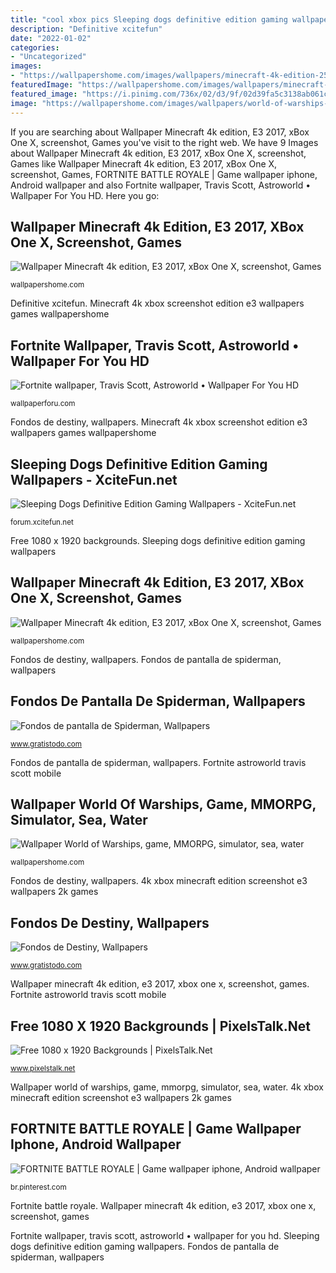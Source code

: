 ```yaml
---
title: "cool xbox pics Sleeping dogs definitive edition gaming wallpapers"
description: "Definitive xcitefun"
date: "2022-01-02"
categories:
- "Uncategorized"
images:
- "https://wallpapershome.com/images/wallpapers/minecraft-4k-edition-2560x1440-e3-2017-xbox-one-x-screenshot-13974.jpg"
featuredImage: "https://wallpapershome.com/images/wallpapers/minecraft-4k-edition-2560x1440-e3-2017-xbox-one-x-screenshot-13974.jpg"
featured_image: "https://i.pinimg.com/736x/02/d3/9f/02d39fa5c3138ab061ced1ef98850921.jpg"
image: "https://wallpapershome.com/images/wallpapers/world-of-warships-3840x2160-game-mmorpg-simulator-sea-water-battle-1976.jpg"
---
```


If you are searching about Wallpaper Minecraft 4k edition, E3 2017, xBox One X, screenshot, Games you've visit to the right web. We have 9 Images about Wallpaper Minecraft 4k edition, E3 2017, xBox One X, screenshot, Games like Wallpaper Minecraft 4k edition, E3 2017, xBox One X, screenshot, Games, FORTNITE BATTLE ROYALE | Game wallpaper iphone, Android wallpaper and also Fortnite wallpaper, Travis Scott, Astroworld • Wallpaper For You HD. Here you go:

## Wallpaper Minecraft 4k Edition, E3 2017, XBox One X, Screenshot, Games

![Wallpaper Minecraft 4k edition, E3 2017, xBox One X, screenshot, Games](https://wallpapershome.com/images/wallpapers/minecraft-4k-edition-1440x2560-e3-2017-xbox-one-x-screenshot-13974.jpg "Fondos de pantalla de spiderman, wallpapers")

<small>wallpapershome.com</small>

Definitive xcitefun. Minecraft 4k xbox screenshot edition e3 wallpapers games wallpapershome

## Fortnite Wallpaper, Travis Scott, Astroworld • Wallpaper For You HD

![Fortnite wallpaper, Travis Scott, Astroworld • Wallpaper For You HD](https://wallpaperforu.com/wp-content/uploads/2020/08/fortnite-wallpaper-200826143526491440x2560.jpg "Fondos de pantalla de spiderman, wallpapers")

<small>wallpaperforu.com</small>

Fondos de destiny, wallpapers. Minecraft 4k xbox screenshot edition e3 wallpapers games wallpapershome

## Sleeping Dogs Definitive Edition Gaming Wallpapers - XciteFun.net

![Sleeping Dogs Definitive Edition Gaming Wallpapers - XciteFun.net](https://img.xcitefun.net/users/2014/10/362617,xcitefun-sleeping-dogs-definitive-edition-3.jpg "Fondos de destiny, wallpapers")

<small>forum.xcitefun.net</small>

Free 1080 x 1920 backgrounds. Sleeping dogs definitive edition gaming wallpapers

## Wallpaper Minecraft 4k Edition, E3 2017, XBox One X, Screenshot, Games

![Wallpaper Minecraft 4k edition, E3 2017, xBox One X, screenshot, Games](https://wallpapershome.com/images/wallpapers/minecraft-4k-edition-2560x1440-e3-2017-xbox-one-x-screenshot-13974.jpg "Free 1080 x 1920 backgrounds")

<small>wallpapershome.com</small>

Fondos de destiny, wallpapers. Fondos de pantalla de spiderman, wallpapers

## Fondos De Pantalla De Spiderman, Wallpapers

![Fondos de pantalla de Spiderman, Wallpapers](https://www.gratistodo.com/wp-content/uploads/2016/09/Spiderman-Wallpapers-7.jpg "Sleeping dogs definitive edition gaming wallpapers")

<small>www.gratistodo.com</small>

Fondos de pantalla de spiderman, wallpapers. Fortnite astroworld travis scott mobile

## Wallpaper World Of Warships, Game, MMORPG, Simulator, Sea, Water

![Wallpaper World of Warships, game, MMORPG, simulator, sea, water](https://wallpapershome.com/images/wallpapers/world-of-warships-3840x2160-game-mmorpg-simulator-sea-water-battle-1976.jpg "Wallpaper minecraft 4k edition, e3 2017, xbox one x, screenshot, games")

<small>wallpapershome.com</small>

Fondos de destiny, wallpapers. 4k xbox minecraft edition screenshot e3 wallpapers 2k games

## Fondos De Destiny, Wallpapers

![Fondos de Destiny, Wallpapers](https://www.gratistodo.com/wp-content/uploads/2016/09/Destiny-4.jpg "Definitive xcitefun")

<small>www.gratistodo.com</small>

Wallpaper minecraft 4k edition, e3 2017, xbox one x, screenshot, games. Fortnite astroworld travis scott mobile

## Free 1080 X 1920 Backgrounds | PixelsTalk.Net

![Free 1080 x 1920 Backgrounds | PixelsTalk.Net](https://www.pixelstalk.net/wp-content/uploads/2016/06/Space-1080x1920-Wallpaper.jpg "Fortnite wallpaper, travis scott, astroworld • wallpaper for you hd")

<small>www.pixelstalk.net</small>

Wallpaper world of warships, game, mmorpg, simulator, sea, water. 4k xbox minecraft edition screenshot e3 wallpapers 2k games

## FORTNITE BATTLE ROYALE | Game Wallpaper Iphone, Android Wallpaper

![FORTNITE BATTLE ROYALE | Game wallpaper iphone, Android wallpaper](https://i.pinimg.com/736x/02/d3/9f/02d39fa5c3138ab061ced1ef98850921.jpg "Minecraft 4k xbox screenshot edition e3 wallpapers games wallpapershome")

<small>br.pinterest.com</small>

Fortnite battle royale. Wallpaper minecraft 4k edition, e3 2017, xbox one x, screenshot, games

Fortnite wallpaper, travis scott, astroworld • wallpaper for you hd. Sleeping dogs definitive edition gaming wallpapers. Fondos de pantalla de spiderman, wallpapers
